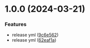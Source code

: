 # 1.0.0 (2024-03-21)


### Features

* release yml ([9c6e562](https://github.com/jeremyVanackere/naval_battle/commit/9c6e5624f2732c6c6de0f23186380879a2cfeec8))
* release yml ([62eaf1a](https://github.com/jeremyVanackere/naval_battle/commit/62eaf1a6a5657a0ab724bfe5c9bc2684f04103e1))
